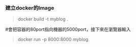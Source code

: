 ### 建立docker的Image

>docker build -t myblog .  


#會把容器的80port指向機器的5000port，接下來在瀏覽器輸入
>docker run -p 8000:8000 myblog


